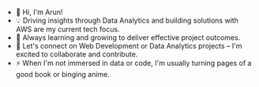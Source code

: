 - 👋 Hi, I'm Arun!
- 💡 Driving insights through Data Analytics and building solutions with AWS are my current tech focus.
- 🌱 Always learning and growing to deliver effective project outcomes.
- 🤝 Let's connect on Web Development or Data Analytics projects – I'm excited to collaborate and contribute.
- ⚡ When I'm not immersed in data or code, I'm usually turning pages of a good book or binging anime.
